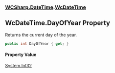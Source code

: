 ### [WCSharp.DateTime](WCSharp.DateTime.md 'WCSharp.DateTime').[WcDateTime](WCSharp.DateTime.WcDateTime.md 'WCSharp.DateTime.WcDateTime')

## WcDateTime.DayOfYear Property

Returns the current day of the year.

```csharp
public int DayOfYear { get; }
```

#### Property Value
[System.Int32](https://docs.microsoft.com/en-us/dotnet/api/System.Int32 'System.Int32')